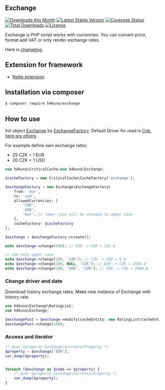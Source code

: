 Exchange
-------
[![Downloads this Month](https://img.shields.io/packagist/dm/h4kuna/exchange.svg)](https://packagist.org/packages/h4kuna/exchange)
[![Latest Stable Version](https://poser.pugx.org/h4kuna/exchange/v/stable?format=flat)](https://packagist.org/packages/h4kuna/exchange)
[![Coverage Status](https://coveralls.io/repos/github/h4kuna/exchange/badge.svg?branch=master)](https://coveralls.io/github/h4kuna/exchange?branch=master)
[![Total Downloads](https://poser.pugx.org/h4kuna/exchange/downloads?format=flat)](https://packagist.org/packages/h4kuna/exchange)
[![License](https://poser.pugx.org/h4kuna/exchange/license?format=flat)](https://packagist.org/packages/h4kuna/exchange)

Exchange is PHP script works with currencies. You can convert price, format add VAT or only render exchange rates.

Here is [changelog](changelog.md).

## Extension for framework

- [Nette extension](//github.com/h4kuna/exchange-nette)

Installation via composer
-----------------------

```sh
$ composer require h4kuna/exchange
```

## How to use

Init object [Exchange](src/Exchange.php) by [ExchangeFactory](src/ExchangeFactory.php). Default Driver for read is [Cnb](src/Driver/Cnb/Day.php), [here are others](src/Driver).

For example define own exchange rates:

- 25 CZK = 1 EUR
- 20 CZK = 1 USD

```php
use h4kuna\CriticalCache;use h4kuna\Exchange;

$cacheFactory = new CriticalCache\CacheFactory('exchange');

$exchangeFactory = new Exchange\ExchangeFactory(
    from: 'eur', 
    to: 'usd', 
    allowedCurrencies: [
		'CZK',
		'USD',
		'eur', // lower case will be changed to upper case
	],
	cacheFactory: $cacheFactory
);

$exchange = $exchangeFactory->create();

echo $exchange->change(100); // EUR -> USD = 125.0

// use only upper case
echo $exchange->change(100, 'CZK'); // CZK -> USD = 5.0
echo $exchange->change(100, NULL, 'CZK'); // EUR -> CZK = 2500.0
echo $exchange->change(100, 'USD', 'CZK'); // USD -> CZK = 2000.0
```

### Change driver and date

Download history exchange rates. Make new instance of Exchange with history rate.

```php
use h4kuna\Exchange\RatingList;
use h4kuna\Exchange;

$exchangePast = $exchange->modify(cacheEntity: new RatingList\CacheEntity(new \Datetime('2000-12-30'), Exchange\Driver\Cnb\Day::class));
$exchangePast->change(100);
```

### Access and iterator

```php
/* @var $property Exchange\Currenry\Property */
$property = $exchange['EUR'];
var_dump($property);


foreach ($exchange as $code => $property) {
    /* @var $property Exchange\Currenry\Property */
    var_dump($property);
}
```
